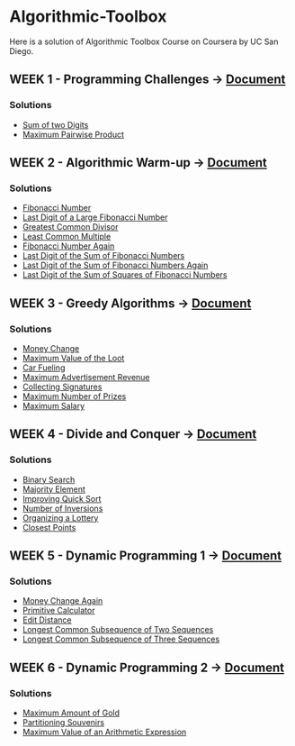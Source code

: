 # Algorithmic-Toolbox
Here is a solution of Algorithmic Toolbox Course on Coursera by UC San Diego. 

## WEEK 1 - Programming Challenges -> [Document](Documents/week1_programming_challenges/week1_programming_challenges.pdf)
### Solutions
* [Sum of two Digits](Week-1/Week1-Problem1/main.cpp)
* [Maximum Pairwise Product](Week-1/Week1-Problem2/main.cpp)

## WEEK 2 - Algorithmic Warm-up -> [Document](Documents/week2_algorithmic_warmup/week2_algorithmic_warmup.pdf)
### Solutions
* [Fibonacci Number]()
* [Last Digit of a Large Fibonacci Number]()
* [Greatest Common Divisor]()
* [Least Common Multiple]()
* [Fibonacci Number Again]()
* [Last Digit of the Sum of Fibonacci Numbers]()
* [Last Digit of the Sum of Fibonacci Numbers Again]()
* [Last Digit of the Sum of Squares of Fibonacci Numbers]()

## WEEK 3 - Greedy Algorithms -> [Document](Documents/week3_greedy_algorithms/week3_greedy_algorithms.pdf)
### Solutions
* [Money Change]()
* [Maximum Value of the Loot]()
* [Car Fueling]()
* [Maximum Advertisement Revenue]()
* [Collecting Signatures]()
* [Maximum Number of Prizes]()
* [Maximum Salary]()

## WEEK 4 - Divide and Conquer -> [Document](Documents/week4_divide_and_conquer/week4_divide_and_conquer)
### Solutions
* [Binary Search]()
* [Majority Element]()
* [Improving Quick Sort]()
* [Number of Inversions]()
* [Organizing a Lottery]()
* [Closest Points]()

## WEEK 5 - Dynamic Programming 1 -> [Document](Documents/week5_dynamic_programming1/week5_dynamic_programming1.pdf)
### Solutions
* [Money Change Again]()
* [Primitive Calculator]()
* [Edit Distance]()
* [Longest Common Subsequence of Two Sequences]()
* [Longest Common Subsequence of Three Sequences]()

## WEEK 6 - Dynamic Programming 2 -> [Document](Documents/week6_dynamic_programming2/week6_dynamic_programming2.pdf)
### Solutions
* [Maximum Amount of Gold]()
* [Partitioning Souvenirs]()
* [Maximum Value of an Arithmetic Expression]()


